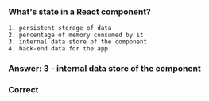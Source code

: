 ### What's state in a React component?

```
1. persistent storage of data
2. percentage of memory consumed by it
3. internal data store of the component
4. back-end data for the app
```

### Answer: 3 - internal data store of the component


### Correct